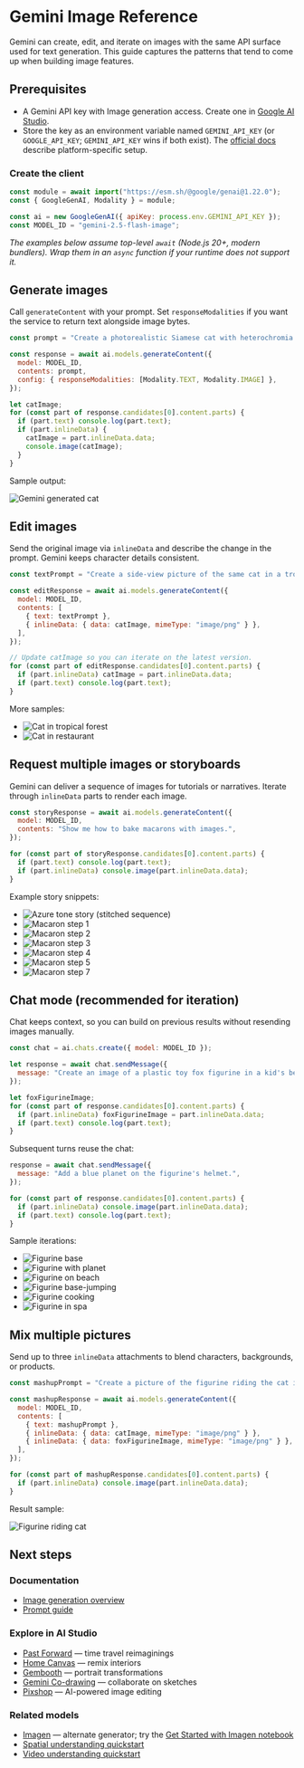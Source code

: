# Gemini Image Reference

Gemini can create, edit, and iterate on images with the same API surface used for text generation. This guide captures the patterns that tend to come up when building image features.

## Prerequisites

- A Gemini API key with Image generation access. Create one in [Google AI Studio](https://aistudio.google.com/).
- Store the key as an environment variable named `GEMINI_API_KEY` (or `GOOGLE_API_KEY`; `GEMINI_API_KEY` wins if both exist). The [official docs](https://ai.google.dev/gemini-api/docs/api-key#set-api-env-var) describe platform-specific setup.

### Create the client

```js
const module = await import("https://esm.sh/@google/genai@1.22.0");
const { GoogleGenAI, Modality } = module;

const ai = new GoogleGenAI({ apiKey: process.env.GEMINI_API_KEY });
const MODEL_ID = "gemini-2.5-flash-image";
```

_The examples below assume top-level `await` (Node.js 20+, modern bundlers). Wrap them in an `async` function if your runtime does not support it._

## Generate images

Call `generateContent` with your prompt. Set `responseModalities` if you want the service to return text alongside image bytes.

```js
const prompt = "Create a photorealistic Siamese cat with heterochromia and red facial patches.";

const response = await ai.models.generateContent({
  model: MODEL_ID,
  contents: prompt,
  config: { responseModalities: [Modality.TEXT, Modality.IMAGE] },
});

let catImage;
for (const part of response.candidates[0].content.parts) {
  if (part.text) console.log(part.text);
  if (part.inlineData) {
    catImage = part.inlineData.data;
    console.image(catImage);
  }
}
```

Sample output:

![Gemini generated cat](https://storage.googleapis.com/generativeai-downloads/cookbook/image_out/cat.png)

## Edit images

Send the original image via `inlineData` and describe the change in the prompt. Gemini keeps character details consistent.

```js
const textPrompt = "Create a side-view picture of the same cat in a tropical forest eating a nano banana under the stars.";

const editResponse = await ai.models.generateContent({
  model: MODEL_ID,
  contents: [
    { text: textPrompt },
    { inlineData: { data: catImage, mimeType: "image/png" } },
  ],
});

// Update catImage so you can iterate on the latest version.
for (const part of editResponse.candidates[0].content.parts) {
  if (part.inlineData) catImage = part.inlineData.data;
  if (part.text) console.log(part.text);
}
```

More samples:

- ![Cat in tropical forest](https://storage.googleapis.com/generativeai-downloads/cookbook/image_out/cat_tropical.png)
- ![Cat in restaurant](https://storage.googleapis.com/generativeai-downloads/cookbook/image_out/cat_restaurant.png)

## Request multiple images or storyboards

Gemini can deliver a sequence of images for tutorials or narratives. Iterate through `inlineData` parts to render each image.

```js
const storyResponse = await ai.models.generateContent({
  model: MODEL_ID,
  contents: "Show me how to bake macarons with images.",
});

for (const part of storyResponse.candidates[0].content.parts) {
  if (part.text) console.log(part.text);
  if (part.inlineData) console.image(part.inlineData.data);
}
```

Example story snippets:

- ![Azure tone story](https://storage.googleapis.com/generativeai-downloads/images/azuretones.png) (stitched sequence)
- ![Macaron step 1](https://storage.googleapis.com/generativeai-downloads/images/macaron_step1.png)
- ![Macaron step 2](https://storage.googleapis.com/generativeai-downloads/images/macaron_step2.png)
- ![Macaron step 3](https://storage.googleapis.com/generativeai-downloads/images/macaron_step3.png)
- ![Macaron step 4](https://storage.googleapis.com/generativeai-downloads/images/macaron_step4.png)
- ![Macaron step 5](https://storage.googleapis.com/generativeai-downloads/images/macaron_step5.png)
- ![Macaron step 7](https://storage.googleapis.com/generativeai-downloads/images/macaron_step7.png)

## Chat mode (recommended for iteration)

Chat keeps context, so you can build on previous results without resending images manually.

```js
const chat = ai.chats.create({ model: MODEL_ID });

let response = await chat.sendMessage({
  message: "Create an image of a plastic toy fox figurine in a kid's bedroom. Accessories welcome, no weapons.",
});

let foxFigurineImage;
for (const part of response.candidates[0].content.parts) {
  if (part.inlineData) foxFigurineImage = part.inlineData.data;
  if (part.text) console.log(part.text);
}
```

Subsequent turns reuse the chat:

```js
response = await chat.sendMessage({
  message: "Add a blue planet on the figurine's helmet.",
});

for (const part of response.candidates[0].content.parts) {
  if (part.inlineData) console.image(part.inlineData.data);
  if (part.text) console.log(part.text);
}
```

Sample iterations:

- ![Figurine base](https://storage.googleapis.com/generativeai-downloads/cookbook/image_out/figurine.png)
- ![Figurine with planet](https://storage.googleapis.com/generativeai-downloads/cookbook/image_out/figurine_helmet.png)
- ![Figurine on beach](https://iili.io/K2AvYIR.png)
- ![Figurine base-jumping](https://storage.googleapis.com/generativeai-downloads/cookbook/image_out/figurine_space.png)
- ![Figurine cooking](https://storage.googleapis.com/generativeai-downloads/cookbook/image_out/figurine_bbq.jpg)
- ![Figurine in spa](https://storage.googleapis.com/generativeai-downloads/cookbook/image_out/figurine_spa.jpg)

## Mix multiple pictures

Send up to three `inlineData` attachments to blend characters, backgrounds, or products.

```js
const mashupPrompt = "Create a picture of the figurine riding the cat in a fantasy world.";

const mashupResponse = await ai.models.generateContent({
  model: MODEL_ID,
  contents: [
    { text: mashupPrompt },
    { inlineData: { data: catImage, mimeType: "image/png" } },
    { inlineData: { data: foxFigurineImage, mimeType: "image/png" } },
  ],
});

for (const part of mashupResponse.candidates[0].content.parts) {
  if (part.inlineData) console.image(part.inlineData.data);
}
```

Result sample:

![Figurine riding cat](https://storage.googleapis.com/generativeai-downloads/cookbook/image_out/figurine_riding.png)

## Next steps

### Documentation

- [Image generation overview](https://ai.google.dev/gemini-api/docs/image-generation#gemini)
- [Prompt guide](https://ai.google.dev/gemini-api/docs/image-generation#prompt-guide)

### Explore in AI Studio

- [Past Forward](https://aistudio.google.com/apps/bundled/past_forward) — time travel reimaginings
- [Home Canvas](https://aistudio.google.com/apps/bundled/home_canvas) — remix interiors
- [Gembooth](https://aistudio.google.com/apps/bundled/gembooth) — portrait transformations
- [Gemini Co-drawing](https://aistudio.google.com/apps/bundled/codrawing) — collaborate on sketches
- [Pixshop](https://aistudio.google.com/apps/bundled/pixshop) — AI-powered image editing

### Related models

- [Imagen](https://ai.google.dev/gemini-api/docs/imagen) — alternate generator; try the [Get Started with Imagen notebook](./Get_started_imagen.ipynb)
- [Spatial understanding quickstart](https://github.com/google-gemini/cookbook/blob/main/quickstarts/Spatial_understanding.ipynb)
- [Video understanding quickstart](https://github.com/google-gemini/cookbook/blob/main/quickstarts/Video_understanding.ipynb)
